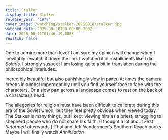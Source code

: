 ```yaml
---
title: Stalker
display_title: Stalker
release_year: '1979'
cover_image: /watching/stalker-20250818/stalker.jpg
watched_date: 2025-08-18T00:00:00.000Z
date: 2025-08-21T01:46:19.000Z
rewatch: false
---
```

One to admire more than love? I am sure my opinion will change when I inevitably rewatch it down the line. I watched it in installments like I did _Solaris_. I strongly suspect I am losing quite a bit in translation during the philosophical interludes.

Incredibly beautiful but also punishingly slow in parts. At times the camera creeps in almost imperceptibly until you find yourself face to face with the characters. Or a slow pan across a landscape comes to rest on the back of a character’s head.

The allegories for religion must have been difficult to calibrate during this era of the Soviet Union, but they feel pretty obvious when viewed today. The Stalker is many things, but I kept viewing him as a priest, struggling to shepherd people who do not share his faith. (I thought a lot about _First Reformed_ afterwards.) That and Jeff Vandermeer’s Southern Reach books. Maybe I will finally watch _Annihilation_.
